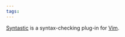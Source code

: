 ```yaml
---
tags: 
---
```


[Syntastic](https://github.com/scrooloose/syntastic) is a syntax-checking plug-in for [Vim](/wiki/Vim).
